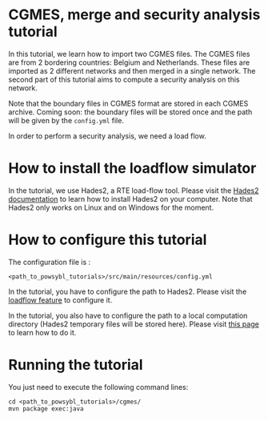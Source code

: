 # CGMES, merge and security analysis tutorial
In this tutorial, we learn how to import two CGMES files. The CGMES files are from 2 bordering countries: Belgium and Netherlands. These files are imported as 2 different networks and then merged in a single network. The second part of this tutorial aims to compute a security analysis on this network.

Note that the boundary files in CGMES format are stored in each CGMES archive. Coming soon: the boundary files will be stored once and the path will be given by the `config.yml` file.

In order to perform a security analysis, we need a load flow.

# How to install the loadflow simulator  
In the tutorial, we use Hades2, a RTE load-flow tool. Please visit the [Hades2 documentation](https://rte-france.github.io/hades2/index.html) to learn how to install Hades2 on your computer. Note that Hades2 only works on Linux and on Windows for the moment.

# How to configure this tutorial
The configuration file is :
```
<path_to_powsybl_tutorials>/src/main/resources/config.yml
```
In the tutorial, you have to configure the path to Hades2. Please visit the [loadflow feature](https://rte-france.github.io/hades2/features/loadflow.html) to configure it.

In the tutorial, you also have to configure the path to a local computation directory (Hades2 temporary files will be stored here). Please visit [this page](https://www.powsybl.org/docs/configuration/modules/computation-local.html) to learn how to do it.

# Running the tutorial
You just need to execute the following command lines:
```
cd <path_to_powsybl_tutorials>/cgmes/
mvn package exec:java
```
